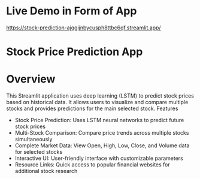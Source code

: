 # Live Demo in Form of App
https://stock-prediction-ajqgijnbycusph8ttbc6qf.streamlit.app/

# Stock Price Prediction App

# Overview
This Streamlit application uses deep learning (LSTM) to predict stock prices based on historical data. It allows users to visualize and compare multiple stocks and provides predictions for the main selected stock.
Features

* Stock Price Prediction: Uses LSTM neural networks to predict future stock prices
* Multi-Stock Comparison: Compare price trends across multiple stocks simultaneously
* Complete Market Data: View Open, High, Low, Close, and Volume data for selected stocks
* Interactive UI: User-friendly interface with customizable parameters
* Resource Links: Quick access to popular financial websites for additional stock research
